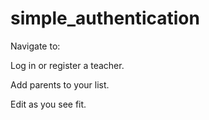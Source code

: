 # simple_authentication

Navigate to:

Log in or register a teacher.

Add parents to your list.

Edit as you see fit.
